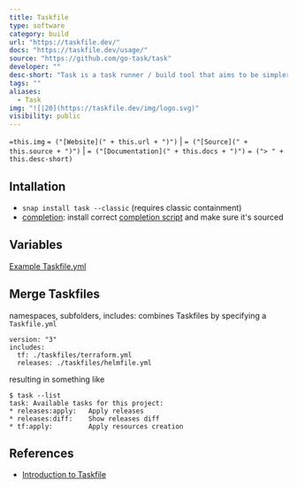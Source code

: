 ```yaml
---
title: Taskfile
type: software
category: build
url: "https://taskfile.dev/"
docs: "https://taskfile.dev/usage/"
source: "https://github.com/go-task/task"
developer: ""
desc-short: "Task is a task runner / build tool that aims to be simpler and easier to use than, for example, [GNU Make](https://www.gnu.org/software/make/).\nSince it's written in [Go](https://go.dev/), Task is just a single binary and has no other dependencies, which means you don't need to mess with any complicated install setups just to use a build tool.\nOnce [installed](https://taskfile.dev/installation/), you just need to describe your build tasks using a simple [YAML](http://yaml.org/) schema in a file called `Taskfile.yml`.\n"
tags: ""
aliases:
  - Task
img: "![|20](https://taskfile.dev/img/logo.svg)"
visibility: public
---
```

`=this.img` `= ("[Website](" + this.url + ")")` |  `= ("[Source](" + this.source + ")")` | `= ("[Documentation](" + this.docs + ")")`
`= ("> " + this.desc-short)`

## Intallation

- `snap install task --classic` (requires classic containment)
- [completion](https://taskfile.dev/installation/#setup-completions): install correct [completion script](https://github.com/go-task/task/tree/master/completion) and make sure it's sourced

## Variables

[Example Taskfile.yml](file://rsc/bash/Taskfile.yml)

## Merge Taskfiles

namespaces, subfolders, includes: combines Taskfiles by specifying a `Taskfile.yml`

```
version: "3"
includes:
  tf: ./taskfiles/terraform.yml
  releases: ./taskfiles/helmfile.yml
```

resulting in something like

```
$ task --list
task: Available tasks for this project:
* releases:apply:   Apply releases
* releases:diff:    Show releases diff
* tf:apply:         Apply resources creation
```

## References

- [Introduction to Taskfile](https://dev.to/stack-labs/introduction-to-taskfile-a-makefile-alternative-h92)
